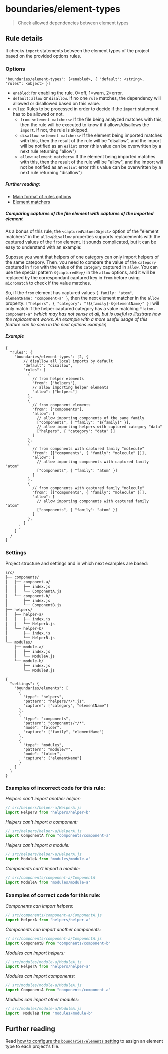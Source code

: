 # boundaries/element-types

> Check allowed dependencies between element types

## Rule details

It checks `import` statements between the element types of the project based on the provided options rules.

### Options

```
"boundaries/element-types": [<enabled>, { "default": <string>, "rules": <object> }]
```

* `enabled`: for enabling the rule. 0=off, 1=warn, 2=error.
* `default`: `allow` or `disallow`. If no one `rule` matches, the dependency will allowed or disallowed based on this value.
* `rules`: Rules to be processed in order to decide if the `import` statement has to be allowed or not.
  * `from`: `<element matchers>` If the file being analyzed matches with this, then the rule will be executed to know if it allows/disallows the `import`. If not, the rule is skipped.
  * `disallow`: `<element matchers>` If the element being imported matches with this, then the result of the rule will be "disallow", and the import will be notified as an `eslint` error (this value can be overwritten by a next rule returning "allow")
  * `allow`: `<element matchers>` If the element being imported matches with this, then the result of the rule will be "allow", and the import will not be notified as an `eslint` error (this value can be overwritten by a next rule returning "disallow")

##### Further reading:
* [Main format of rules options](../../README.md#main-format-of-rules-options)
* [Element matchers](../../README.md#element-matchers)

##### Comparing captures of the file element with captures of the imported element

As a bonus of this rule, the `<capturedValuesObject>` option of the "element matchers" in the `allow`/`disallow` properties supports replacements with the captured values of the `from` element. It sounds complicated, but it can be easy to understand with an example:

Suposse you want that helpers of one category can only import helpers of the same category. Then, you need to compare the value of the `category` captured in `from` with the value of the `category` captured in `allow`. You can use the special pattern `${capturedKey}` in the `allow` options, and it will be replaced by the correspondant captured key in `from` before using `micromatch` to check if the value matches.

So, if the `from` element has captured values `{ family: "atom", elementName: "component-a" }`, then the next element matcher in the `allow` property: `["helpers", { "category": "!${family}-${elementName}" }]` will only match if the helper captured category has a value matching `"!atom-component-a"` _(which may has not sense at all, but is useful to illustrate how the replacement works. An example with a more useful usage of this feature can be seen in the next options example)_


##### Example

```jsonc
{
  "rules": {
    "boundaries/element-types": [2, {
        // disallow all local imports by default
        "default": "disallow",
        "rules": [
          {
            // from helper elements
            "from": ["helpers"],
            // allow importing helper elements
            "allow": ["helpers"]
          },
          {
            // from component elements
            "from": ["components"],
            "allow": [
              // allow importing components of the same family
              ["components", { "family": "${family}" }],
              // allow importing helpers with captured category "data"
              ["helpers", { "category": "data" }]
            ]
          },
          {
            // from components with captured family "molecule"
            "from": [["components", { "family": "molecule" }]],
            "allow": [
              // allow importing components with captured family "atom"
              ["components", { "family": "atom" }]
            ]
          },
          {
            // from components with captured family "molecule"
            "from": [["components", { "family": "molecule" }]],
            "allow": [
              // allow importing components with captured family "atom"
              ["components", { "family": "atom" }]
            ]
          },
        ]
      }
    ]
  }
}
```

### Settings

Project structure and settings and in which next examples are based:

```txt
src/
├── components/
│   ├── component-a/
│   │   ├── index.js
│   │   └── ComponentA.js
│   └── component-b/
│       ├── index.js
│       └── ComponentB.js
├── helpers/
│   ├── helper-a/
│   │   ├── index.js
│   │   └── HelperA.js
│   └── helper-b/
│       ├── index.js
│       └── HelperB.js
└── modules/
    ├── module-a/
    │   ├── index.js
    │   └── ModuleA.js
    └── module-b/
        ├── index.js
        └── ModuleB.js
```

```jsonc
{
  "settings": {
    "boundaries/elements": [
      {
        "type": "helpers",
        "pattern": "helpers/*/*.js",
        "capture": ["category", "elementName"]
      },
      {
        "type": "components",
        "pattern": "components/*/*",
        "mode": "folder",
        "capture": ["family", "elementName"]
      },
      {
        "type": "modules",
        "pattern": "module/*",
        "mode": "folder",
        "capture": ["elementName"]
      }
    ]
  }
}
```

### Examples of **incorrect** code for this rule:

_Helpers can't import another helper:_

```js
// src/helpers/helper-a/HelperA.js
import HelperB from "helpers/helper-b"
```

_Helpers can't import a component:_

```js
// src/helpers/helper-a/HelperA.js
import ComponentA from "components/component-a"
```

_Helpers can't import a module:_

```js
// src/helpers/helper-a/HelperA.js
import ModuleA from "modules/module-a"
```

_Components can't import a module:_

```js
// src/components/component-a/ComponentA
import ModuleA from "modules/module-a"
```

### Examples of **correct** code for this rule:

_Components can import helpers:_

```js
// src/components/component-a/ComponentA.js
import HelperA from "helpers/helper-a"
```

_Components can import another components:_

```js
// src/components/component-a/ComponentA.js
import ComponentB from "components/component-b"
```

_Modules can import helpers:_

```js
// src/modules/module-a/ModuleA.js
import HelperA from "helpers/helper-a"
```

_Modules can import components:_

```js
// src/modules/module-a/ModuleA.js
import ComponentA from "components/component-a"
```

_Modules can import other modules:_

```js
// src/modules/module-a/ModuleA.js
import  ModuleB from "modules/module-b"
```

## Further reading

Read [how to configure the `boundaries/elements` setting](../../README.md#global-settings) to assign an element type to each project's file.
